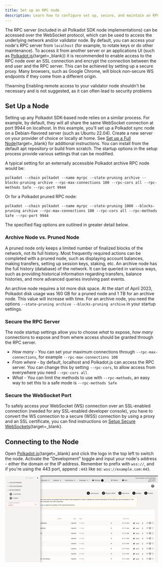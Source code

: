 ```yaml
---
title: Set up an RPC node
description: Learn how to configure set up, secure, and maintain an RPC node in an archival or pruned state (and know the difference between the two).
---
```


The RPC server (included in all Polkadot SDK node implementations) can be accessed over the WebSocket protocol, which can be used to
access the underlying network and/or validator node. By default, you can access your node's RPC
server from `localhost` (for example, to rotate keys or do other maintenance). To access it from
another server or an applications UI (such as [Polkadot.js](https://polkadot.js.org/apps){target=_blank}) it is
recommended to enable access to the RPC node over an SSL connection and encrypt the connection
between the end user and the RPC server. This can be achieved by setting up a secure proxy. Many
browsers, such as Google Chrome, will block non-secure WS endpoints if they come from a different
origin.

!!!warning
    Enabling remote access to your validator node shouldn't be necessary and is not suggested, as it
    can often lead to security problems

## Set Up a Node

<!-- TODO: ref full node tut too -->

Setting up any Polkadot SDK-based node relies on a similar process. For example, by default, they will
all share the same WebSocket connection at port 9944 on localhost. In this example, you'll set up a
Polkadot sync node on a Debian-flavored server (such as Ubuntu 22.04). Create a new server on your
provider of choice or locally at home. See [Set up a Full Node](todo:link){target=_blank} for additional
instructions. You can install from the default apt repository or build from scratch. The startup
options in the setup process provide various settings that can be modified.

A typical setting for an externally accessible Polkadot archive RPC node would be:

```config
polkadot --chain polkadot --name myrpc --state-pruning archive --blocks-pruning archive --rpc-max-connections 100 --rpc-cors all --rpc-methods Safe --rpc-port 9944
```

Or for a Polkadot pruned RPC node:

```config
polkadot --chain polkadot --name myrpc --state-pruning 1000 --blocks-pruning archive --rpc-max-connections 100 --rpc-cors all --rpc-methods Safe --rpc-port 9944
```

The specified flag options are outlined in greater detail below.

### Archive Node vs. Pruned Node

A pruned node only keeps a limited number of finalized blocks of the network, not its full history.
Most frequently required actions can be completed with a pruned node, such as displaying account
balances, making transfers, setting up session keys, staking, etc. An archive node has the full
history (database) of the network. It can be queried in various ways, such as providing historical
information regarding transfers, balance histories, and more advanced queries involving past events.

An archive node requires a lot more disk space. At the start of April 2023, Polkadot disk usage was
160 GB for a pruned node and 1 TB for an archive node. This value will increase with time. For an
archive node, you need the options `--state-pruning archive --blocks-pruning archive` in your
startup settings.

### Secure the RPC Server

The node startup settings allow you to choose _what_ to expose, _how many_ connections to expose
and from where access should be granted through the RPC server.

- _How many_ - You can set your maximum connections through `--rpc-max-connections`, for example
`--rpc-max-connections 100`
- _From where_ - by default, localhost and Polkadot.js can access the RPC server. You can change this by setting `--rpc-cors`, to allow access from everywhere you need `--rpc-cors all`
- _What_ - You can limit the methods to use with `--rpc-methods`, an easy way to set this to a safe
mode is `--rpc-methods Safe`

<!-- TODO: ref setup WSS tutorial / page -->

### Secure the WebSocket Port

To safely access your WebSocket (WS) connection over an SSL-enabled connection (needed for any SSL-enabled developer console), you
have to convert the WS connection to a secure (WSS) connection by using a proxy and an SSL
certificate, you can find instructions on [Setup Secure WebSockets](todo:link){target=_blank}.

## Connecting to the Node

Open [Polkadot.js](https://polkadot.js.org/apps){target=_blank} and click the logo in the top left to switch the
node. Activate the "Development" toggle and input your node's address - either the domain or the IP
address. Remember to prefix with `wss://`, and if you're using the 443 port, append `:443` like so:
`wss://example.com:443`.

![A sync-in-progress chain connected to Polkadot.js UI](/images/infrastructure/general/maintain-wss.webp)